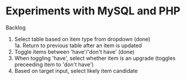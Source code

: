 Experiments with MySQL and PHP
=======
Backlog
1. Select table based on item type from dropdown (done)<br>
1a. Return to previous table after an item is updated<br>
2. Toggle items between 'have'/'don't have' (done)<br>
3. When toggling 'have', select whether item is an upgrade (toggles preceeding item to 'don't have')<br>
4. Based on target input, select likely item candidate<br>
